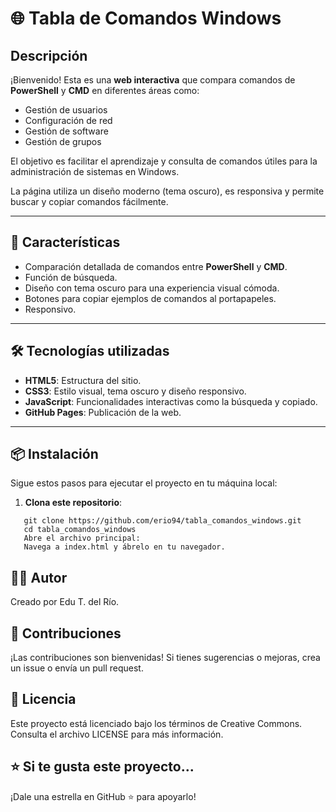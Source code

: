 # 🌐 **Tabla de Comandos Windows**

## Descripción

¡Bienvenido! Esta es una **web interactiva** que compara comandos de **PowerShell** y **CMD** en diferentes áreas como:
- Gestión de usuarios
- Configuración de red
- Gestión de software
- Gestión de grupos

El objetivo es facilitar el aprendizaje y consulta de comandos útiles para la administración de sistemas en Windows.

La página utiliza un diseño moderno (tema oscuro), es responsiva y permite buscar y copiar comandos fácilmente.

---

## 🚀 **Características**
- Comparación detallada de comandos entre **PowerShell** y **CMD**.
- Función de búsqueda.
- Diseño con tema oscuro para una experiencia visual cómoda.
- Botones para copiar ejemplos de comandos al portapapeles.
- Responsivo.

---

## 🛠️ **Tecnologías utilizadas**
- **HTML5**: Estructura del sitio.
- **CSS3**: Estilo visual, tema oscuro y diseño responsivo.
- **JavaScript**: Funcionalidades interactivas como la búsqueda y copiado.
- **GitHub Pages**: Publicación de la web.

---

## 📦 **Instalación**

Sigue estos pasos para ejecutar el proyecto en tu máquina local:

1. **Clona este repositorio**:
```
   git clone https://github.com/erio94/tabla_comandos_windows.git
   cd tabla_comandos_windows
   Abre el archivo principal:
   Navega a index.html y ábrelo en tu navegador.
```

## 👨‍💻 Autor
Creado por Edu T. del Río.

## 🤝 Contribuciones
¡Las contribuciones son bienvenidas! Si tienes sugerencias o mejoras, crea un issue o envía un pull request.

## 📄 Licencia
Este proyecto está licenciado bajo los términos de Creative Commons. Consulta el archivo LICENSE para más información.

## ⭐ Si te gusta este proyecto...
¡Dale una estrella en GitHub ⭐ para apoyarlo!


